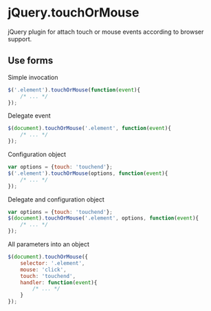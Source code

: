 # jQuery.touchOrMouse

jQuery plugin for attach touch or mouse events according to browser support.

## Use forms

Simple invocation

```javascript
$('.element').touchOrMouse(function(event){
	/* ... */
});
```

Delegate event

```javascript
$(document).touchOrMouse('.element', function(event){
	/* ... */
});
```

Configuration object
	
```javascript
var options = {touch: 'touchend'};
$('.element').touchOrMouse(options, function(event){
	/* ... */
});
```

Delegate and configuration object
	
```javascript
var options = {touch: 'touchend'};
$(document).touchOrMouse('.element', options, function(event){
	/* ... */
});
```

All parameters into an object

```javascript
$(document).touchOrMouse({
	selector: '.element',
	mouse: 'click',
	touch: 'touchend',
	handler: function(event){
		/* ... */
	}
});
```